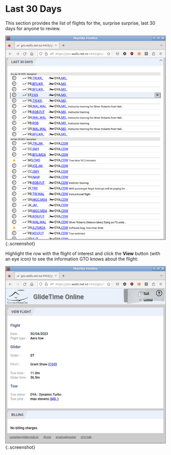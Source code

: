 # Last 30 Days

This section provides the list of flights for the, surprise surprise, last 30 days for anyone to review.

![Last 30 Days List](./assets/images/GTO_Last_30_Days.png){:.screenshot}

Highlight the row with the flight of interest and click the **View** button (with an eye icon) to see the information GTO knows about the flight:

![View Flight](./assets/images/GTO_View_Flight.png){:.screenshot}
